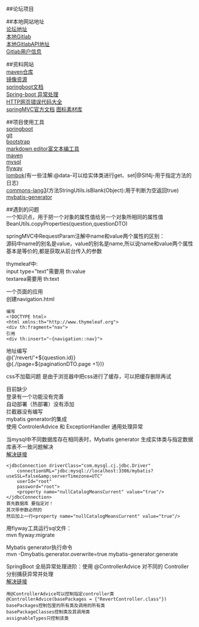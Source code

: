 ##论坛项目<br>

##本地网站地址<br>
[论坛地址](http://localhost:8887)<br>
[本地Gitlab](http://192.168.31.174/)<br>
[本地GitlabAPI地址](http://192.168.31.174/help/api/oauth2.md)<br>
[Gitlab用户信息](http://192.168.31.174/api/v4/user?access_token=jCEq22FxbCc2Jsr7uySM)

##资料网站<br>
[maven仓库](https://mvnrepository.com/)<br>
[镜像资源](https://mirrors.tuna.tsinghua.edu.cn/)<br>
[springboot文档](https://docs.spring.io/spring-boot/docs/2.0.0.RC1/reference/htmlsingle/)<br>
[Spring-boot 异常处理](https://www.jianshu.com/p/332f42fbabe2)<br>
[HTTP网页错误代码大全](https://blog.csdn.net/admin_8888/article/details/75270112)<br>
[springMVC官方文档](https://docs.spring.io/spring/docs/5.0.1.RELEASE/spring-framework-reference/web.html#spring-web)
[图标素材库](https://www.iconfont.cn/)

##项目使用工具<br>
[springboot](https://spring.io/)<br>
[git](https://git-scm.com/)<br>
[bootstrap](https://www.bootcss.com/)<br>
[markdown editor富文本编工具](http://editor.md.ipandao.com/)<br>
[maven](http://maven.apache.org/)<br>
[mysql](https://www.mysql.com/)<br>
[flyway](https://flywaydb.org/)<br>
[lombok](https://projectlombok.org/)(有一些注解:@data-可以给实体类进行get、set|@Slf4j-用于指定方法的日志)<br>
[commons-lang3](https://mvnrepository.com/artifact/org.apache.commons/commons-lang3)(方法StringUtils.isBlank(Object):用于判断为空返回true)<br>
[mybatis-generator](http://mybatis.org/generator/running/running.html)<br>

##遇到的问题<br>
一个知识点，用于把一个对象的属性值给另一个对象所相同的属性值<br>
BeanUtils.copyProperties(question,questionDTO)<br>

springMVC中RequestParam注解中name和value两个属性的区别：<br>
源码中name的别名是value，value的别名是name,所以说name和value两个属性基本是等价的,都是获取从前台传入的参数<br>

thymeleaf中:<br>
input type="text"需要用 th:value<br>
textarea需要用 th:text<br>

一个页面的应用<br>
创建navigation.html<br>

    编写
    <!DOCTYPE html>
    <html xmlns:th="http://www.thymeleaf.org">
    <div th:fragment="nav">
    引用
    <div th:insert="~{navigation::nav}">

地址编写<br>
@{'/revert/'+${question.id}}<br>
@{./(page=${paginationDTO.page +1})}<br>

css不加载问题
是由于浏览器中把css进行了缓存，可以把缓存删除再试

目前缺少<br>
登录有一个功能没有完善<br>
自动部署（热部署）没有添加<br>
拦截器没有编写<br>
mybatis generator的集成<br>
使用 ControlerAdvice 和 ExceptionHandler 通用处理异常<br>

当mysql中不同数据库存在相同表时，Mybatis generator 生成实体类与指定数据库表不一致问题解决<br>
[解决链接](https://blog.csdn.net/weixin_41809435/article/details/85207563)<br>

    <jdbcConnection driverClass="com.mysql.cj.jdbc.Driver"
        connectionURL="jdbc:mysql://localhost:3306/mybatis?useSSL=false&amp;serverTimezone=UTC"
        userId="root"
        password="root">
        <property name="nullCatalogMeansCurrent" value="true"/>
    </jdbcConnection>
    首先数据库 要指定对！
    其次带参数必然的
    然后加上一行<property name="nullCatalogMeansCurrent" value="true"/>

用flyway工具运行sql文件：<br>
mvn flyway:migrate<br>

Mybatis generator执行命令<br>
mvn -Dmybatis.generator.overwrite=true mybatis-generator:generate<br>


SpringBoot 全局异常处理进阶：使用 @ControllerAdvice 对不同的 Controller 分别捕获异常并处理<br>
[解决链接](https://blog.csdn.net/Colton_Null/article/details/88574923)

    用@ControllerAdvice可以控制指定controller类
    @ControllerAdvice(basePackages = {"RevertController.class"})
    basePackages控制包里的所有类及调用的所有类
    basePackageClasses控制类及其调用类
    assignableTypes只控制该类